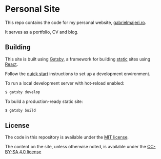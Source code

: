 # Personal Site

This repo contains the code for my personal website, [gabrielmajeri.ro](https://www.gabrielmajeri.ro).

It serves as a portfolio, CV and blog.

## Building

This site is built using [Gatsby](https://www.gatsbyjs.org/), a framework for
building [static](https://en.wikipedia.org/wiki/Static_web_page) sites using
[React](https://reactjs.org/).

Follow the [quick start](https://www.gatsbyjs.org/docs/quick-start/) instructions
to set up a development environment.

To run a local development server with hot-reload enabled:

```sh
$ gatsby develop
```

To build a production-ready static site:

```sh
$ gatsby build
```

## License

The code in this repository is available under the [MIT license](LICENSE.txt).

The content on the site, unless otherwise noted, is available under the
[CC-BY-SA 4.0 license](http://creativecommons.org/licenses/by-sa/4.0/)
